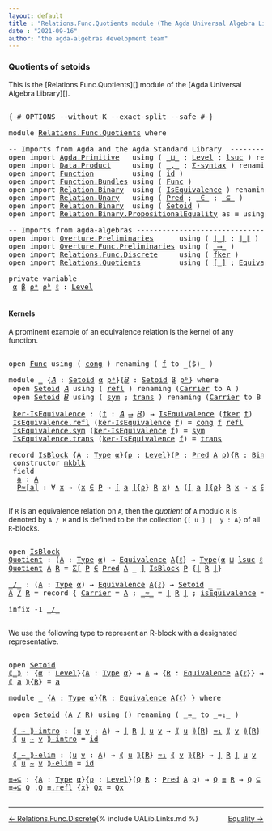 ```yaml
---
layout: default
title : "Relations.Func.Quotients module (The Agda Universal Algebra Library)"
date : "2021-09-16"
author: "the agda-algebras development team"
---
```


### <a id="quotients">Quotients of setoids</a>

This is the [Relations.Func.Quotients][] module of the [Agda Universal Algebra Library][].

<pre class="Agda">

<a id="324" class="Symbol">{-#</a> <a id="328" class="Keyword">OPTIONS</a> <a id="336" class="Pragma">--without-K</a> <a id="348" class="Pragma">--exact-split</a> <a id="362" class="Pragma">--safe</a> <a id="369" class="Symbol">#-}</a>

<a id="374" class="Keyword">module</a> <a id="381" href="Relations.Func.Quotients.html" class="Module">Relations.Func.Quotients</a> <a id="406" class="Keyword">where</a>

<a id="413" class="Comment">-- Imports from Agda and the Agda Standard Library  -------------------------------</a>
<a id="497" class="Keyword">open</a> <a id="502" class="Keyword">import</a> <a id="509" href="Agda.Primitive.html" class="Module">Agda.Primitive</a>   <a id="526" class="Keyword">using</a> <a id="532" class="Symbol">(</a> <a id="534" href="Agda.Primitive.html#810" class="Primitive Operator">_⊔_</a> <a id="538" class="Symbol">;</a> <a id="540" href="Agda.Primitive.html#597" class="Postulate">Level</a> <a id="546" class="Symbol">;</a> <a id="548" href="Agda.Primitive.html#780" class="Primitive">lsuc</a> <a id="553" class="Symbol">)</a> <a id="555" class="Keyword">renaming</a> <a id="564" class="Symbol">(</a> <a id="566" href="Agda.Primitive.html#326" class="Primitive">Set</a> <a id="570" class="Symbol">to</a> <a id="573" class="Primitive">Type</a> <a id="578" class="Symbol">)</a>
<a id="580" class="Keyword">open</a> <a id="585" class="Keyword">import</a> <a id="592" href="Data.Product.html" class="Module">Data.Product</a>     <a id="609" class="Keyword">using</a> <a id="615" class="Symbol">(</a> <a id="617" href="Agda.Builtin.Sigma.html#236" class="InductiveConstructor Operator">_,_</a> <a id="621" class="Symbol">;</a> <a id="623" href="Data.Product.html#916" class="Function">Σ-syntax</a> <a id="632" class="Symbol">)</a> <a id="634" class="Keyword">renaming</a> <a id="643" class="Symbol">(</a> <a id="645" href="Data.Product.html#1167" class="Function Operator">_×_</a> <a id="649" class="Symbol">to</a> <a id="652" class="Function Operator">_∧_</a> <a id="656" class="Symbol">)</a>
<a id="658" class="Keyword">open</a> <a id="663" class="Keyword">import</a> <a id="670" href="Function.html" class="Module">Function</a>         <a id="687" class="Keyword">using</a> <a id="693" class="Symbol">(</a> <a id="695" href="Function.Base.html#615" class="Function">id</a> <a id="698" class="Symbol">)</a>
<a id="700" class="Keyword">open</a> <a id="705" class="Keyword">import</a> <a id="712" href="Function.Bundles.html" class="Module">Function.Bundles</a> <a id="729" class="Keyword">using</a> <a id="735" class="Symbol">(</a> <a id="737" href="Function.Bundles.html#1868" class="Record">Func</a> <a id="742" class="Symbol">)</a>
<a id="744" class="Keyword">open</a> <a id="749" class="Keyword">import</a> <a id="756" href="Relation.Binary.html" class="Module">Relation.Binary</a>  <a id="773" class="Keyword">using</a> <a id="779" class="Symbol">(</a> <a id="781" href="Relation.Binary.Structures.html#1522" class="Record">IsEquivalence</a> <a id="795" class="Symbol">)</a> <a id="797" class="Keyword">renaming</a> <a id="806" class="Symbol">(</a> <a id="808" href="Relation.Binary.Core.html#882" class="Function">Rel</a> <a id="812" class="Symbol">to</a> <a id="815" class="Function">BinRel</a> <a id="822" class="Symbol">)</a>
<a id="824" class="Keyword">open</a> <a id="829" class="Keyword">import</a> <a id="836" href="Relation.Unary.html" class="Module">Relation.Unary</a>   <a id="853" class="Keyword">using</a> <a id="859" class="Symbol">(</a> <a id="861" href="Relation.Unary.html#1101" class="Function">Pred</a> <a id="866" class="Symbol">;</a> <a id="868" href="Relation.Unary.html#1523" class="Function Operator">_∈_</a> <a id="872" class="Symbol">;</a> <a id="874" href="Relation.Unary.html#1742" class="Function Operator">_⊆_</a> <a id="878" class="Symbol">)</a>
<a id="880" class="Keyword">open</a> <a id="885" class="Keyword">import</a> <a id="892" href="Relation.Binary.html" class="Module">Relation.Binary</a>  <a id="909" class="Keyword">using</a> <a id="915" class="Symbol">(</a> <a id="917" href="Relation.Binary.Bundles.html#1009" class="Record">Setoid</a> <a id="924" class="Symbol">)</a>
<a id="926" class="Keyword">open</a> <a id="931" class="Keyword">import</a> <a id="938" href="Relation.Binary.PropositionalEquality.html" class="Module">Relation.Binary.PropositionalEquality</a> <a id="976" class="Symbol">as</a> <a id="979" class="Module">≡</a> <a id="981" class="Keyword">using</a> <a id="987" class="Symbol">(</a> <a id="989" href="Agda.Builtin.Equality.html#151" class="Datatype Operator">_≡_</a> <a id="993" class="Symbol">)</a>

<a id="996" class="Comment">-- Imports from agda-algebras -----------------------------------------------------</a>
<a id="1080" class="Keyword">open</a> <a id="1085" class="Keyword">import</a> <a id="1092" href="Overture.Preliminaries.html" class="Module">Overture.Preliminaries</a>      <a id="1120" class="Keyword">using</a> <a id="1126" class="Symbol">(</a> <a id="1128" href="Overture.Preliminaries.html#4382" class="Function Operator">∣_∣</a> <a id="1132" class="Symbol">;</a> <a id="1134" href="Overture.Preliminaries.html#4420" class="Function Operator">∥_∥</a> <a id="1138" class="Symbol">)</a>
<a id="1140" class="Keyword">open</a> <a id="1145" class="Keyword">import</a> <a id="1152" href="Overture.Func.Preliminaries.html" class="Module">Overture.Func.Preliminaries</a> <a id="1180" class="Keyword">using</a> <a id="1186" class="Symbol">(</a> <a id="1188" href="Overture.Func.Preliminaries.html#789" class="Function Operator">_⟶_</a> <a id="1192" class="Symbol">)</a>
<a id="1194" class="Keyword">open</a> <a id="1199" class="Keyword">import</a> <a id="1206" href="Relations.Func.Discrete.html" class="Module">Relations.Func.Discrete</a>     <a id="1234" class="Keyword">using</a> <a id="1240" class="Symbol">(</a> <a id="1242" href="Relations.Func.Discrete.html#2418" class="Function">fker</a> <a id="1247" class="Symbol">)</a>
<a id="1249" class="Keyword">open</a> <a id="1254" class="Keyword">import</a> <a id="1261" href="Relations.Quotients.html" class="Module">Relations.Quotients</a>         <a id="1289" class="Keyword">using</a> <a id="1295" class="Symbol">(</a> <a id="1297" href="Relations.Quotients.html#4002" class="Function Operator">[_]</a> <a id="1301" class="Symbol">;</a> <a id="1303" href="Relations.Quotients.html#1806" class="Function">Equivalence</a> <a id="1315" class="Symbol">)</a>

<a id="1318" class="Keyword">private</a> <a id="1326" class="Keyword">variable</a>
 <a id="1336" href="Relations.Func.Quotients.html#1336" class="Generalizable">α</a> <a id="1338" href="Relations.Func.Quotients.html#1338" class="Generalizable">β</a> <a id="1340" href="Relations.Func.Quotients.html#1340" class="Generalizable">ρᵃ</a> <a id="1343" href="Relations.Func.Quotients.html#1343" class="Generalizable">ρᵇ</a> <a id="1346" href="Relations.Func.Quotients.html#1346" class="Generalizable">ℓ</a> <a id="1348" class="Symbol">:</a> <a id="1350" href="Agda.Primitive.html#597" class="Postulate">Level</a>

</pre>

#### <a id="kernels">Kernels</a>

A prominent example of an equivalence relation is the kernel of any function.

<pre class="Agda">

<a id="1496" class="Keyword">open</a> <a id="1501" href="Function.Bundles.html#1868" class="Module">Func</a> <a id="1506" class="Keyword">using</a> <a id="1512" class="Symbol">(</a> <a id="1514" href="Function.Bundles.html#1938" class="Field">cong</a> <a id="1519" class="Symbol">)</a> <a id="1521" class="Keyword">renaming</a> <a id="1530" class="Symbol">(</a> <a id="1532" href="Function.Bundles.html#1919" class="Field">f</a> <a id="1534" class="Symbol">to</a> <a id="1537" class="Field">_⟨$⟩_</a> <a id="1543" class="Symbol">)</a>

<a id="1546" class="Keyword">module</a> <a id="1553" href="Relations.Func.Quotients.html#1553" class="Module">_</a> <a id="1555" class="Symbol">{</a><a id="1556" href="Relations.Func.Quotients.html#1556" class="Bound">𝐴</a> <a id="1558" class="Symbol">:</a> <a id="1560" href="Relation.Binary.Bundles.html#1009" class="Record">Setoid</a> <a id="1567" href="Relations.Func.Quotients.html#1336" class="Generalizable">α</a> <a id="1569" href="Relations.Func.Quotients.html#1340" class="Generalizable">ρᵃ</a><a id="1571" class="Symbol">}{</a><a id="1573" href="Relations.Func.Quotients.html#1573" class="Bound">𝐵</a> <a id="1575" class="Symbol">:</a> <a id="1577" href="Relation.Binary.Bundles.html#1009" class="Record">Setoid</a> <a id="1584" href="Relations.Func.Quotients.html#1338" class="Generalizable">β</a> <a id="1586" href="Relations.Func.Quotients.html#1343" class="Generalizable">ρᵇ</a><a id="1588" class="Symbol">}</a> <a id="1590" class="Keyword">where</a>
 <a id="1597" class="Keyword">open</a> <a id="1602" href="Relation.Binary.Bundles.html#1009" class="Module">Setoid</a> <a id="1609" href="Relations.Func.Quotients.html#1556" class="Bound">𝐴</a> <a id="1611" class="Keyword">using</a> <a id="1617" class="Symbol">(</a> <a id="1619" href="Relation.Binary.Structures.html#1568" class="Function">refl</a> <a id="1624" class="Symbol">)</a> <a id="1626" class="Keyword">renaming</a> <a id="1635" class="Symbol">(</a><a id="1636" href="Relation.Binary.Bundles.html#1072" class="Field">Carrier</a> <a id="1644" class="Symbol">to</a> <a id="1647" class="Field">A</a> <a id="1649" class="Symbol">)</a>
 <a id="1652" class="Keyword">open</a> <a id="1657" href="Relation.Binary.Bundles.html#1009" class="Module">Setoid</a> <a id="1664" href="Relations.Func.Quotients.html#1573" class="Bound">𝐵</a> <a id="1666" class="Keyword">using</a> <a id="1672" class="Symbol">(</a> <a id="1674" href="Relation.Binary.Structures.html#1594" class="Function">sym</a> <a id="1678" class="Symbol">;</a> <a id="1680" href="Relation.Binary.Structures.html#1620" class="Function">trans</a> <a id="1686" class="Symbol">)</a> <a id="1688" class="Keyword">renaming</a> <a id="1697" class="Symbol">(</a><a id="1698" href="Relation.Binary.Bundles.html#1072" class="Field">Carrier</a> <a id="1706" class="Symbol">to</a> <a id="1709" class="Field">B</a> <a id="1711" class="Symbol">)</a>

 <a id="1715" href="Relations.Func.Quotients.html#1715" class="Function">ker-IsEquivalence</a> <a id="1733" class="Symbol">:</a> <a id="1735" class="Symbol">(</a><a id="1736" href="Relations.Func.Quotients.html#1736" class="Bound">f</a> <a id="1738" class="Symbol">:</a> <a id="1740" href="Relations.Func.Quotients.html#1556" class="Bound">𝐴</a> <a id="1742" href="Overture.Func.Preliminaries.html#789" class="Function Operator">⟶</a> <a id="1744" href="Relations.Func.Quotients.html#1573" class="Bound">𝐵</a><a id="1745" class="Symbol">)</a> <a id="1747" class="Symbol">→</a> <a id="1749" href="Relation.Binary.Structures.html#1522" class="Record">IsEquivalence</a> <a id="1763" class="Symbol">(</a><a id="1764" href="Relations.Func.Discrete.html#2418" class="Function">fker</a> <a id="1769" href="Relations.Func.Quotients.html#1736" class="Bound">f</a><a id="1770" class="Symbol">)</a>
 <a id="1773" href="Relation.Binary.Structures.html#1568" class="Field">IsEquivalence.refl</a> <a id="1792" class="Symbol">(</a><a id="1793" href="Relations.Func.Quotients.html#1715" class="Function">ker-IsEquivalence</a> <a id="1811" href="Relations.Func.Quotients.html#1811" class="Bound">f</a><a id="1812" class="Symbol">)</a> <a id="1814" class="Symbol">=</a> <a id="1816" href="Function.Bundles.html#1938" class="Field">cong</a> <a id="1821" href="Relations.Func.Quotients.html#1811" class="Bound">f</a> <a id="1823" href="Relation.Binary.Structures.html#1568" class="Function">refl</a>
 <a id="1829" href="Relation.Binary.Structures.html#1594" class="Field">IsEquivalence.sym</a> <a id="1847" class="Symbol">(</a><a id="1848" href="Relations.Func.Quotients.html#1715" class="Function">ker-IsEquivalence</a> <a id="1866" href="Relations.Func.Quotients.html#1866" class="Bound">f</a><a id="1867" class="Symbol">)</a> <a id="1869" class="Symbol">=</a> <a id="1871" href="Relation.Binary.Structures.html#1594" class="Function">sym</a>
 <a id="1876" href="Relation.Binary.Structures.html#1620" class="Field">IsEquivalence.trans</a> <a id="1896" class="Symbol">(</a><a id="1897" href="Relations.Func.Quotients.html#1715" class="Function">ker-IsEquivalence</a> <a id="1915" href="Relations.Func.Quotients.html#1915" class="Bound">f</a><a id="1916" class="Symbol">)</a> <a id="1918" class="Symbol">=</a> <a id="1920" href="Relation.Binary.Structures.html#1620" class="Function">trans</a>

<a id="1927" class="Keyword">record</a> <a id="IsBlock"></a><a id="1934" href="Relations.Func.Quotients.html#1934" class="Record">IsBlock</a> <a id="1942" class="Symbol">{</a><a id="1943" href="Relations.Func.Quotients.html#1943" class="Bound">A</a> <a id="1945" class="Symbol">:</a> <a id="1947" href="Relations.Func.Quotients.html#573" class="Primitive">Type</a> <a id="1952" href="Relations.Func.Quotients.html#1336" class="Generalizable">α</a><a id="1953" class="Symbol">}{</a><a id="1955" href="Relations.Func.Quotients.html#1955" class="Bound">ρ</a> <a id="1957" class="Symbol">:</a> <a id="1959" href="Agda.Primitive.html#597" class="Postulate">Level</a><a id="1964" class="Symbol">}(</a><a id="1966" href="Relations.Func.Quotients.html#1966" class="Bound">P</a> <a id="1968" class="Symbol">:</a> <a id="1970" href="Relation.Unary.html#1101" class="Function">Pred</a> <a id="1975" href="Relations.Func.Quotients.html#1943" class="Bound">A</a> <a id="1977" href="Relations.Func.Quotients.html#1955" class="Bound">ρ</a><a id="1978" class="Symbol">){</a><a id="1980" href="Relations.Func.Quotients.html#1980" class="Bound">R</a> <a id="1982" class="Symbol">:</a> <a id="1984" href="Relations.Func.Quotients.html#815" class="Function">BinRel</a> <a id="1991" href="Relations.Func.Quotients.html#1943" class="Bound">A</a> <a id="1993" href="Relations.Func.Quotients.html#1955" class="Bound">ρ</a><a id="1994" class="Symbol">}</a> <a id="1996" class="Symbol">:</a> <a id="1998" href="Relations.Func.Quotients.html#573" class="Primitive">Type</a><a id="2002" class="Symbol">(</a><a id="2003" href="Relations.Func.Quotients.html#1952" class="Bound">α</a> <a id="2005" href="Agda.Primitive.html#810" class="Primitive Operator">⊔</a> <a id="2007" href="Agda.Primitive.html#780" class="Primitive">lsuc</a> <a id="2012" href="Relations.Func.Quotients.html#1955" class="Bound">ρ</a><a id="2013" class="Symbol">)</a> <a id="2015" class="Keyword">where</a>
 <a id="2022" class="Keyword">constructor</a> <a id="mkblk"></a><a id="2034" href="Relations.Func.Quotients.html#2034" class="InductiveConstructor">mkblk</a>
 <a id="2041" class="Keyword">field</a>
  <a id="IsBlock.a"></a><a id="2049" href="Relations.Func.Quotients.html#2049" class="Field">a</a> <a id="2051" class="Symbol">:</a> <a id="2053" href="Relations.Func.Quotients.html#1943" class="Bound">A</a>
  <a id="IsBlock.P≈[a]"></a><a id="2057" href="Relations.Func.Quotients.html#2057" class="Field">P≈[a]</a> <a id="2063" class="Symbol">:</a> <a id="2065" class="Symbol">∀</a> <a id="2067" href="Relations.Func.Quotients.html#2067" class="Bound">x</a> <a id="2069" class="Symbol">→</a> <a id="2071" class="Symbol">(</a><a id="2072" href="Relations.Func.Quotients.html#2067" class="Bound">x</a> <a id="2074" href="Relation.Unary.html#1523" class="Function Operator">∈</a> <a id="2076" href="Relations.Func.Quotients.html#1966" class="Bound">P</a> <a id="2078" class="Symbol">→</a> <a id="2080" href="Relations.Quotients.html#4002" class="Function Operator">[</a> <a id="2082" href="Relations.Func.Quotients.html#2049" class="Field">a</a> <a id="2084" href="Relations.Quotients.html#4002" class="Function Operator">]</a><a id="2085" class="Symbol">{</a><a id="2086" href="Relations.Func.Quotients.html#1955" class="Bound">ρ</a><a id="2087" class="Symbol">}</a> <a id="2089" href="Relations.Func.Quotients.html#1980" class="Bound">R</a> <a id="2091" href="Relations.Func.Quotients.html#2067" class="Bound">x</a><a id="2092" class="Symbol">)</a> <a id="2094" href="Relations.Func.Quotients.html#652" class="Function Operator">∧</a> <a id="2096" class="Symbol">(</a><a id="2097" href="Relations.Quotients.html#4002" class="Function Operator">[</a> <a id="2099" href="Relations.Func.Quotients.html#2049" class="Field">a</a> <a id="2101" href="Relations.Quotients.html#4002" class="Function Operator">]</a><a id="2102" class="Symbol">{</a><a id="2103" href="Relations.Func.Quotients.html#1955" class="Bound">ρ</a><a id="2104" class="Symbol">}</a> <a id="2106" href="Relations.Func.Quotients.html#1980" class="Bound">R</a> <a id="2108" href="Relations.Func.Quotients.html#2067" class="Bound">x</a> <a id="2110" class="Symbol">→</a> <a id="2112" href="Relations.Func.Quotients.html#2067" class="Bound">x</a> <a id="2114" href="Relation.Unary.html#1523" class="Function Operator">∈</a> <a id="2116" href="Relations.Func.Quotients.html#1966" class="Bound">P</a><a id="2117" class="Symbol">)</a>

</pre>

If `R` is an equivalence relation on `A`, then the *quotient* of `A` modulo `R` is
denoted by `A / R` and is defined to be the collection `{[ u ] ∣  y : A}` of all
`R`-blocks.

<pre class="Agda">

<a id="2323" class="Keyword">open</a> <a id="2328" href="Relations.Func.Quotients.html#1934" class="Module">IsBlock</a>
<a id="Quotient"></a><a id="2336" href="Relations.Func.Quotients.html#2336" class="Function">Quotient</a> <a id="2345" class="Symbol">:</a> <a id="2347" class="Symbol">(</a><a id="2348" href="Relations.Func.Quotients.html#2348" class="Bound">A</a> <a id="2350" class="Symbol">:</a> <a id="2352" href="Relations.Func.Quotients.html#573" class="Primitive">Type</a> <a id="2357" href="Relations.Func.Quotients.html#1336" class="Generalizable">α</a><a id="2358" class="Symbol">)</a> <a id="2360" class="Symbol">→</a> <a id="2362" href="Relations.Quotients.html#1806" class="Function">Equivalence</a> <a id="2374" href="Relations.Func.Quotients.html#2348" class="Bound">A</a><a id="2375" class="Symbol">{</a><a id="2376" href="Relations.Func.Quotients.html#1346" class="Generalizable">ℓ</a><a id="2377" class="Symbol">}</a> <a id="2379" class="Symbol">→</a> <a id="2381" href="Relations.Func.Quotients.html#573" class="Primitive">Type</a><a id="2385" class="Symbol">(</a><a id="2386" href="Relations.Func.Quotients.html#1336" class="Generalizable">α</a> <a id="2388" href="Agda.Primitive.html#810" class="Primitive Operator">⊔</a> <a id="2390" href="Agda.Primitive.html#780" class="Primitive">lsuc</a> <a id="2395" href="Relations.Func.Quotients.html#1346" class="Generalizable">ℓ</a><a id="2396" class="Symbol">)</a>
<a id="2398" href="Relations.Func.Quotients.html#2336" class="Function">Quotient</a> <a id="2407" href="Relations.Func.Quotients.html#2407" class="Bound">A</a> <a id="2409" href="Relations.Func.Quotients.html#2409" class="Bound">R</a> <a id="2411" class="Symbol">=</a> <a id="2413" href="Data.Product.html#916" class="Function">Σ[</a> <a id="2416" href="Relations.Func.Quotients.html#2416" class="Bound">P</a> <a id="2418" href="Data.Product.html#916" class="Function">∈</a> <a id="2420" href="Relation.Unary.html#1101" class="Function">Pred</a> <a id="2425" href="Relations.Func.Quotients.html#2407" class="Bound">A</a> <a id="2427" class="Symbol">_</a> <a id="2429" href="Data.Product.html#916" class="Function">]</a> <a id="2431" href="Relations.Func.Quotients.html#1934" class="Record">IsBlock</a> <a id="2439" href="Relations.Func.Quotients.html#2416" class="Bound">P</a> <a id="2441" class="Symbol">{</a><a id="2442" href="Overture.Preliminaries.html#4382" class="Function Operator">∣</a> <a id="2444" href="Relations.Func.Quotients.html#2409" class="Bound">R</a> <a id="2446" href="Overture.Preliminaries.html#4382" class="Function Operator">∣</a><a id="2447" class="Symbol">}</a>

<a id="_/_"></a><a id="2450" href="Relations.Func.Quotients.html#2450" class="Function Operator">_/_</a> <a id="2454" class="Symbol">:</a> <a id="2456" class="Symbol">(</a><a id="2457" href="Relations.Func.Quotients.html#2457" class="Bound">A</a> <a id="2459" class="Symbol">:</a> <a id="2461" href="Relations.Func.Quotients.html#573" class="Primitive">Type</a> <a id="2466" href="Relations.Func.Quotients.html#1336" class="Generalizable">α</a><a id="2467" class="Symbol">)</a> <a id="2469" class="Symbol">→</a> <a id="2471" href="Relations.Quotients.html#1806" class="Function">Equivalence</a> <a id="2483" href="Relations.Func.Quotients.html#2457" class="Bound">A</a><a id="2484" class="Symbol">{</a><a id="2485" href="Relations.Func.Quotients.html#1346" class="Generalizable">ℓ</a><a id="2486" class="Symbol">}</a> <a id="2488" class="Symbol">→</a> <a id="2490" href="Relation.Binary.Bundles.html#1009" class="Record">Setoid</a> <a id="2497" class="Symbol">_</a> <a id="2499" class="Symbol">_</a>
<a id="2501" href="Relations.Func.Quotients.html#2501" class="Bound">A</a> <a id="2503" href="Relations.Func.Quotients.html#2450" class="Function Operator">/</a> <a id="2505" href="Relations.Func.Quotients.html#2505" class="Bound">R</a> <a id="2507" class="Symbol">=</a> <a id="2509" class="Keyword">record</a> <a id="2516" class="Symbol">{</a> <a id="2518" href="Relation.Binary.Bundles.html#1072" class="Field">Carrier</a> <a id="2526" class="Symbol">=</a> <a id="2528" href="Relations.Func.Quotients.html#2501" class="Bound">A</a> <a id="2530" class="Symbol">;</a> <a id="2532" href="Relation.Binary.Bundles.html#1098" class="Field Operator">_≈_</a> <a id="2536" class="Symbol">=</a> <a id="2538" href="Overture.Preliminaries.html#4382" class="Function Operator">∣</a> <a id="2540" href="Relations.Func.Quotients.html#2505" class="Bound">R</a> <a id="2542" href="Overture.Preliminaries.html#4382" class="Function Operator">∣</a> <a id="2544" class="Symbol">;</a> <a id="2546" href="Relation.Binary.Bundles.html#1132" class="Field">isEquivalence</a> <a id="2560" class="Symbol">=</a> <a id="2562" href="Overture.Preliminaries.html#4420" class="Function Operator">∥</a> <a id="2564" href="Relations.Func.Quotients.html#2505" class="Bound">R</a> <a id="2566" href="Overture.Preliminaries.html#4420" class="Function Operator">∥</a> <a id="2568" class="Symbol">}</a>

<a id="2571" class="Keyword">infix</a> <a id="2577" class="Number">-1</a> <a id="2580" href="Relations.Func.Quotients.html#2450" class="Function Operator">_/_</a>

</pre>

We use the following type to represent an R-block with a designated representative.

<pre class="Agda">

<a id="2696" class="Keyword">open</a> <a id="2701" href="Relation.Binary.Bundles.html#1009" class="Module">Setoid</a>
<a id="⟪_⟫"></a><a id="2708" href="Relations.Func.Quotients.html#2708" class="Function Operator">⟪_⟫</a> <a id="2712" class="Symbol">:</a> <a id="2714" class="Symbol">{</a><a id="2715" href="Relations.Func.Quotients.html#2715" class="Bound">α</a> <a id="2717" class="Symbol">:</a> <a id="2719" href="Agda.Primitive.html#597" class="Postulate">Level</a><a id="2724" class="Symbol">}{</a><a id="2726" href="Relations.Func.Quotients.html#2726" class="Bound">A</a> <a id="2728" class="Symbol">:</a> <a id="2730" href="Relations.Func.Quotients.html#573" class="Primitive">Type</a> <a id="2735" href="Relations.Func.Quotients.html#2715" class="Bound">α</a><a id="2736" class="Symbol">}</a> <a id="2738" class="Symbol">→</a> <a id="2740" href="Relations.Func.Quotients.html#2726" class="Bound">A</a> <a id="2742" class="Symbol">→</a> <a id="2744" class="Symbol">{</a><a id="2745" href="Relations.Func.Quotients.html#2745" class="Bound">R</a> <a id="2747" class="Symbol">:</a> <a id="2749" href="Relations.Quotients.html#1806" class="Function">Equivalence</a> <a id="2761" href="Relations.Func.Quotients.html#2726" class="Bound">A</a><a id="2762" class="Symbol">{</a><a id="2763" href="Relations.Func.Quotients.html#1346" class="Generalizable">ℓ</a><a id="2764" class="Symbol">}}</a> <a id="2767" class="Symbol">→</a> <a id="2769" href="Relation.Binary.Bundles.html#1072" class="Field">Carrier</a> <a id="2777" class="Symbol">(</a><a id="2778" href="Relations.Func.Quotients.html#2726" class="Bound">A</a> <a id="2780" href="Relations.Func.Quotients.html#2450" class="Function Operator">/</a> <a id="2782" href="Relations.Func.Quotients.html#2745" class="Bound">R</a><a id="2783" class="Symbol">)</a>
<a id="2785" href="Relations.Func.Quotients.html#2708" class="Function Operator">⟪</a> <a id="2787" href="Relations.Func.Quotients.html#2787" class="Bound">a</a> <a id="2789" href="Relations.Func.Quotients.html#2708" class="Function Operator">⟫</a><a id="2790" class="Symbol">{</a><a id="2791" href="Relations.Func.Quotients.html#2791" class="Bound">R</a><a id="2792" class="Symbol">}</a> <a id="2794" class="Symbol">=</a> <a id="2796" href="Relations.Func.Quotients.html#2787" class="Bound">a</a>

<a id="2799" class="Keyword">module</a> <a id="2806" href="Relations.Func.Quotients.html#2806" class="Module">_</a> <a id="2808" class="Symbol">{</a><a id="2809" href="Relations.Func.Quotients.html#2809" class="Bound">A</a> <a id="2811" class="Symbol">:</a> <a id="2813" href="Relations.Func.Quotients.html#573" class="Primitive">Type</a> <a id="2818" href="Relations.Func.Quotients.html#1336" class="Generalizable">α</a><a id="2819" class="Symbol">}{</a><a id="2821" href="Relations.Func.Quotients.html#2821" class="Bound">R</a> <a id="2823" class="Symbol">:</a> <a id="2825" href="Relations.Quotients.html#1806" class="Function">Equivalence</a> <a id="2837" href="Relations.Func.Quotients.html#2809" class="Bound">A</a><a id="2838" class="Symbol">{</a><a id="2839" href="Relations.Func.Quotients.html#1346" class="Generalizable">ℓ</a><a id="2840" class="Symbol">}</a> <a id="2842" class="Symbol">}</a> <a id="2844" class="Keyword">where</a>

 <a id="2852" class="Keyword">open</a> <a id="2857" href="Relation.Binary.Bundles.html#1009" class="Module">Setoid</a> <a id="2864" class="Symbol">(</a><a id="2865" href="Relations.Func.Quotients.html#2809" class="Bound">A</a> <a id="2867" href="Relations.Func.Quotients.html#2450" class="Function Operator">/</a> <a id="2869" href="Relations.Func.Quotients.html#2821" class="Bound">R</a><a id="2870" class="Symbol">)</a> <a id="2872" class="Keyword">using</a> <a id="2878" class="Symbol">()</a> <a id="2881" class="Keyword">renaming</a> <a id="2890" class="Symbol">(</a> <a id="2892" href="Relation.Binary.Bundles.html#1098" class="Field Operator">_≈_</a> <a id="2896" class="Symbol">to</a> <a id="2899" class="Field Operator">_≈₁_</a> <a id="2904" class="Symbol">)</a>

 <a id="2908" href="Relations.Func.Quotients.html#2908" class="Function Operator">⟪_∼_⟫-intro</a> <a id="2920" class="Symbol">:</a> <a id="2922" class="Symbol">(</a><a id="2923" href="Relations.Func.Quotients.html#2923" class="Bound">u</a> <a id="2925" href="Relations.Func.Quotients.html#2925" class="Bound">v</a> <a id="2927" class="Symbol">:</a> <a id="2929" href="Relations.Func.Quotients.html#2809" class="Bound">A</a><a id="2930" class="Symbol">)</a> <a id="2932" class="Symbol">→</a> <a id="2934" href="Overture.Preliminaries.html#4382" class="Function Operator">∣</a> <a id="2936" href="Relations.Func.Quotients.html#2821" class="Bound">R</a> <a id="2938" href="Overture.Preliminaries.html#4382" class="Function Operator">∣</a> <a id="2940" href="Relations.Func.Quotients.html#2923" class="Bound">u</a> <a id="2942" href="Relations.Func.Quotients.html#2925" class="Bound">v</a> <a id="2944" class="Symbol">→</a> <a id="2946" href="Relations.Func.Quotients.html#2708" class="Function Operator">⟪</a> <a id="2948" href="Relations.Func.Quotients.html#2923" class="Bound">u</a> <a id="2950" href="Relations.Func.Quotients.html#2708" class="Function Operator">⟫</a><a id="2951" class="Symbol">{</a><a id="2952" href="Relations.Func.Quotients.html#2821" class="Bound">R</a><a id="2953" class="Symbol">}</a> <a id="2955" href="Relations.Func.Quotients.html#2899" class="Function Operator">≈₁</a> <a id="2958" href="Relations.Func.Quotients.html#2708" class="Function Operator">⟪</a> <a id="2960" href="Relations.Func.Quotients.html#2925" class="Bound">v</a> <a id="2962" href="Relations.Func.Quotients.html#2708" class="Function Operator">⟫</a><a id="2963" class="Symbol">{</a><a id="2964" href="Relations.Func.Quotients.html#2821" class="Bound">R</a><a id="2965" class="Symbol">}</a>
 <a id="2968" href="Relations.Func.Quotients.html#2908" class="Function Operator">⟪</a> <a id="2970" href="Relations.Func.Quotients.html#2970" class="Bound">u</a> <a id="2972" href="Relations.Func.Quotients.html#2908" class="Function Operator">∼</a> <a id="2974" href="Relations.Func.Quotients.html#2974" class="Bound">v</a> <a id="2976" href="Relations.Func.Quotients.html#2908" class="Function Operator">⟫-intro</a> <a id="2984" class="Symbol">=</a> <a id="2986" href="Function.Base.html#615" class="Function">id</a>

 <a id="2991" href="Relations.Func.Quotients.html#2991" class="Function Operator">⟪_∼_⟫-elim</a> <a id="3002" class="Symbol">:</a> <a id="3004" class="Symbol">(</a><a id="3005" href="Relations.Func.Quotients.html#3005" class="Bound">u</a> <a id="3007" href="Relations.Func.Quotients.html#3007" class="Bound">v</a> <a id="3009" class="Symbol">:</a> <a id="3011" href="Relations.Func.Quotients.html#2809" class="Bound">A</a><a id="3012" class="Symbol">)</a> <a id="3014" class="Symbol">→</a> <a id="3016" href="Relations.Func.Quotients.html#2708" class="Function Operator">⟪</a> <a id="3018" href="Relations.Func.Quotients.html#3005" class="Bound">u</a> <a id="3020" href="Relations.Func.Quotients.html#2708" class="Function Operator">⟫</a><a id="3021" class="Symbol">{</a><a id="3022" href="Relations.Func.Quotients.html#2821" class="Bound">R</a><a id="3023" class="Symbol">}</a> <a id="3025" href="Relations.Func.Quotients.html#2899" class="Function Operator">≈₁</a> <a id="3028" href="Relations.Func.Quotients.html#2708" class="Function Operator">⟪</a> <a id="3030" href="Relations.Func.Quotients.html#3007" class="Bound">v</a> <a id="3032" href="Relations.Func.Quotients.html#2708" class="Function Operator">⟫</a><a id="3033" class="Symbol">{</a><a id="3034" href="Relations.Func.Quotients.html#2821" class="Bound">R</a><a id="3035" class="Symbol">}</a> <a id="3037" class="Symbol">→</a> <a id="3039" href="Overture.Preliminaries.html#4382" class="Function Operator">∣</a> <a id="3041" href="Relations.Func.Quotients.html#2821" class="Bound">R</a> <a id="3043" href="Overture.Preliminaries.html#4382" class="Function Operator">∣</a> <a id="3045" href="Relations.Func.Quotients.html#3005" class="Bound">u</a> <a id="3047" href="Relations.Func.Quotients.html#3007" class="Bound">v</a>
 <a id="3050" href="Relations.Func.Quotients.html#2991" class="Function Operator">⟪</a> <a id="3052" href="Relations.Func.Quotients.html#3052" class="Bound">u</a> <a id="3054" href="Relations.Func.Quotients.html#2991" class="Function Operator">∼</a> <a id="3056" href="Relations.Func.Quotients.html#3056" class="Bound">v</a> <a id="3058" href="Relations.Func.Quotients.html#2991" class="Function Operator">⟫-elim</a> <a id="3065" class="Symbol">=</a> <a id="3067" href="Function.Base.html#615" class="Function">id</a>

<a id="≡→⊆"></a><a id="3071" href="Relations.Func.Quotients.html#3071" class="Function">≡→⊆</a> <a id="3075" class="Symbol">:</a> <a id="3077" class="Symbol">{</a><a id="3078" href="Relations.Func.Quotients.html#3078" class="Bound">A</a> <a id="3080" class="Symbol">:</a> <a id="3082" href="Relations.Func.Quotients.html#573" class="Primitive">Type</a> <a id="3087" href="Relations.Func.Quotients.html#1336" class="Generalizable">α</a><a id="3088" class="Symbol">}{</a><a id="3090" href="Relations.Func.Quotients.html#3090" class="Bound">ρ</a> <a id="3092" class="Symbol">:</a> <a id="3094" href="Agda.Primitive.html#597" class="Postulate">Level</a><a id="3099" class="Symbol">}(</a><a id="3101" href="Relations.Func.Quotients.html#3101" class="Bound">Q</a> <a id="3103" href="Relations.Func.Quotients.html#3103" class="Bound">R</a> <a id="3105" class="Symbol">:</a> <a id="3107" href="Relation.Unary.html#1101" class="Function">Pred</a> <a id="3112" href="Relations.Func.Quotients.html#3078" class="Bound">A</a> <a id="3114" href="Relations.Func.Quotients.html#3090" class="Bound">ρ</a><a id="3115" class="Symbol">)</a> <a id="3117" class="Symbol">→</a> <a id="3119" href="Relations.Func.Quotients.html#3101" class="Bound">Q</a> <a id="3121" href="Agda.Builtin.Equality.html#151" class="Datatype Operator">≡</a> <a id="3123" href="Relations.Func.Quotients.html#3103" class="Bound">R</a> <a id="3125" class="Symbol">→</a> <a id="3127" href="Relations.Func.Quotients.html#3101" class="Bound">Q</a> <a id="3129" href="Relation.Unary.html#1742" class="Function Operator">⊆</a> <a id="3131" href="Relations.Func.Quotients.html#3103" class="Bound">R</a>
<a id="3133" href="Relations.Func.Quotients.html#3071" class="Function">≡→⊆</a> <a id="3137" href="Relations.Func.Quotients.html#3137" class="Bound">Q</a> <a id="3139" class="DottedPattern Symbol">.</a><a id="3140" href="Relations.Func.Quotients.html#3137" class="DottedPattern Bound">Q</a> <a id="3142" href="Agda.Builtin.Equality.html#208" class="InductiveConstructor">≡.refl</a> <a id="3149" class="Symbol">{</a><a id="3150" href="Relations.Func.Quotients.html#3150" class="Bound">x</a><a id="3151" class="Symbol">}</a> <a id="3153" href="Relations.Func.Quotients.html#3153" class="Bound">Qx</a> <a id="3156" class="Symbol">=</a> <a id="3158" href="Relations.Func.Quotients.html#3153" class="Bound">Qx</a>

</pre>


-------------------------------------

<span style="float:left;">[← Relations.Func.Discrete](Relations.Func.Discrete.html)</span>
<span style="float:right;">[Equality →](Equality.html)</span>

{% include UALib.Links.md %}

